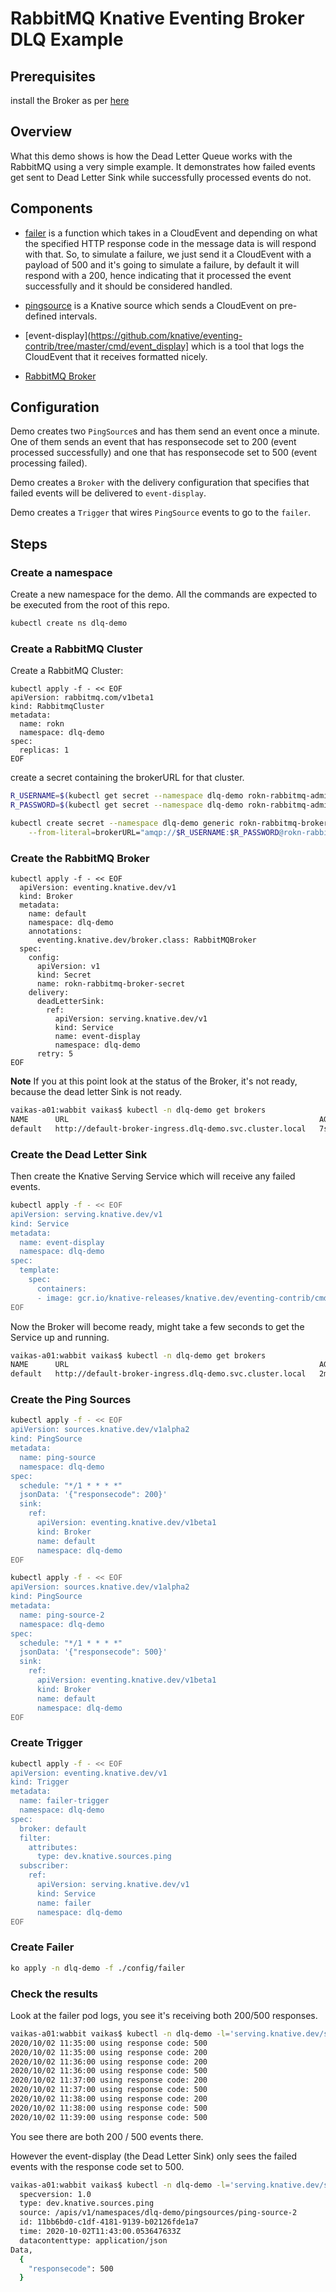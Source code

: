 # RabbitMQ Knative Eventing Broker DLQ Example

## Prerequisites

install the Broker as per [here](../../../broker/README.md)

## Overview

What this demo shows is how the Dead Letter Queue works with the RabbitMQ using
a very simple example. It demonstrates how failed events get sent to Dead Letter
Sink while successfully processed events do not.

## Components

- [failer](../../../cmd/failer/main.go) is a function which takes in a
  CloudEvent and depending on what the specified HTTP response code in the
  message data is will respond with that. So, to simulate a failure, we just
  send it a CloudEvent with a payload of 500 and it's going to simulate a
  failure, by default it will respond with a 200, hence indicating that it
  processed the event successfully and it should be considered handled.

- [pingsource](https://knative.dev/docs/eventing/samples/ping-source/index.html)
  is a Knative source which sends a CloudEvent on pre-defined intervals.

- [event-display](https://github.com/knative/eventing-contrib/tree/master/cmd/event_display]
  which is a tool that logs the CloudEvent that it receives formatted nicely.

- [RabbitMQ Broker](../../../broker/README.md)

## Configuration

Demo creates two `PingSource`s and has them send an event once a minute. One of
them sends an event that has responsecode set to 200 (event processed
successfully) and one that has responsecode set to 500 (event processing
failed).

Demo creates a `Broker` with the delivery configuration that specifies that
failed events will be delivered to `event-display`.

Demo creates a `Trigger` that wires `PingSource` events to go to the `failer`.

## Steps

### Create a namespace

Create a new namespace for the demo. All the commands are expected to be
executed from the root of this repo.

```sh
kubectl create ns dlq-demo
```

### Create a RabbitMQ Cluster

Create a RabbitMQ Cluster:

```
kubectl apply -f - << EOF
apiVersion: rabbitmq.com/v1beta1
kind: RabbitmqCluster
metadata:
  name: rokn
  namespace: dlq-demo
spec:
  replicas: 1
EOF
```

create a secret containing the brokerURL for that cluster.

```sh
R_USERNAME=$(kubectl get secret --namespace dlq-demo rokn-rabbitmq-admin -o jsonpath="{.data.username}" | base64 --decode)
R_PASSWORD=$(kubectl get secret --namespace dlq-demo rokn-rabbitmq-admin -o jsonpath="{.data.password}" | base64 --decode)

kubectl create secret --namespace dlq-demo generic rokn-rabbitmq-broker-secret \
    --from-literal=brokerURL="amqp://$R_USERNAME:$R_PASSWORD@rokn-rabbitmq-client.dlq-demo:5672"
```

### Create the RabbitMQ Broker

```Sh
kubectl apply -f - << EOF
  apiVersion: eventing.knative.dev/v1
  kind: Broker
  metadata:
    name: default
    namespace: dlq-demo
    annotations:
      eventing.knative.dev/broker.class: RabbitMQBroker
  spec:
    config:
      apiVersion: v1
      kind: Secret
      name: rokn-rabbitmq-broker-secret
    delivery:
      deadLetterSink:
        ref:
          apiVersion: serving.knative.dev/v1
          kind: Service
          name: event-display
          namespace: dlq-demo
      retry: 5
EOF
```

**Note** If you at this point look at the status of the Broker, it's not ready,
because the dead letter Sink is not ready.

```sh
vaikas-a01:wabbit vaikas$ kubectl -n dlq-demo get brokers
NAME      URL                                                        AGE   READY   REASON
default   http://default-broker-ingress.dlq-demo.svc.cluster.local   7s    False   Unable to get the DeadLetterSink's URI
```

### Create the Dead Letter Sink

Then create the Knative Serving Service which will receive any failed events.

```sh
kubectl apply -f - << EOF
apiVersion: serving.knative.dev/v1
kind: Service
metadata:
  name: event-display
  namespace: dlq-demo
spec:
  template:
    spec:
      containers:
      - image: gcr.io/knative-releases/knative.dev/eventing-contrib/cmd/event_display@sha256:a214514d6ba674d7393ec8448dd272472b2956207acb3f83152d3071f0ab1911
EOF
```

Now the Broker will become ready, might take a few seconds to get the Service up
and running.

```sh
vaikas-a01:wabbit vaikas$ kubectl -n dlq-demo get brokers
NAME      URL                                                        AGE     READY   REASON
default   http://default-broker-ingress.dlq-demo.svc.cluster.local   2m39s   True
```

### Create the Ping Sources

```sh
kubectl apply -f - << EOF
apiVersion: sources.knative.dev/v1alpha2
kind: PingSource
metadata:
  name: ping-source
  namespace: dlq-demo
spec:
  schedule: "*/1 * * * *"
  jsonData: '{"responsecode": 200}'
  sink:
    ref:
      apiVersion: eventing.knative.dev/v1beta1
      kind: Broker
      name: default
      namespace: dlq-demo
EOF
```

```sh
kubectl apply -f - << EOF
apiVersion: sources.knative.dev/v1alpha2
kind: PingSource
metadata:
  name: ping-source-2
  namespace: dlq-demo
spec:
  schedule: "*/1 * * * *"
  jsonData: '{"responsecode": 500}'
  sink:
    ref:
      apiVersion: eventing.knative.dev/v1beta1
      kind: Broker
      name: default
      namespace: dlq-demo
EOF
```

### Create Trigger

```sh
kubectl apply -f - << EOF
apiVersion: eventing.knative.dev/v1
kind: Trigger
metadata:
  name: failer-trigger
  namespace: dlq-demo
spec:
  broker: default
  filter:
    attributes:
      type: dev.knative.sources.ping
  subscriber:
    ref:
      apiVersion: serving.knative.dev/v1
      kind: Service
      name: failer
      namespace: dlq-demo
EOF
```

### Create Failer

```sh
ko apply -n dlq-demo -f ./config/failer
```

### Check the results

Look at the failer pod logs, you see it's receiving both 200/500 responses.

```sh
vaikas-a01:wabbit vaikas$ kubectl -n dlq-demo -l='serving.knative.dev/service=failer' logs -c user-container
2020/10/02 11:35:00 using response code: 500
2020/10/02 11:35:00 using response code: 200
2020/10/02 11:36:00 using response code: 200
2020/10/02 11:36:00 using response code: 500
2020/10/02 11:37:00 using response code: 200
2020/10/02 11:37:00 using response code: 500
2020/10/02 11:38:00 using response code: 200
2020/10/02 11:38:00 using response code: 500
2020/10/02 11:39:00 using response code: 500
```

You see there are both 200 / 500 events there.

However the event-display (the Dead Letter Sink) only sees the failed events
with the response code set to 500.

```sh
vaikas-a01:wabbit vaikas$ kubectl -n dlq-demo -l='serving.knative.dev/service=event-display' logs -c user-container
  specversion: 1.0
  type: dev.knative.sources.ping
  source: /apis/v1/namespaces/dlq-demo/pingsources/ping-source-2
  id: 11bb6bd0-c1df-4181-9139-b02126fde1a7
  time: 2020-10-02T11:43:00.053647633Z
  datacontenttype: application/json
Data,
  {
    "responsecode": 500
  }
```
